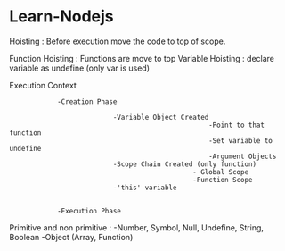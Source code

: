 # Learn-Nodejs

Hoisting :  Before execution move the code to top of scope.

Function Hoisting : Functions are move to top
Variable Hoisting : declare variable as undefine (only var is used)

Execution Context 

                -Creation Phase
                
                              -Variable Object Created 
                                                      -Point to that function
                                                      -Set variable to undefine
                                                      -Argument Objects
                              -Scope Chain Created (only function)
                                                  - Global Scope
                                                  -Function Scope
                              -'this' variable 
                              
                              
                -Execution Phase


Primitive and non primitive : 
                -Number, Symbol, Null, Undefine, String, Boolean
                -Object (Array, Function)
